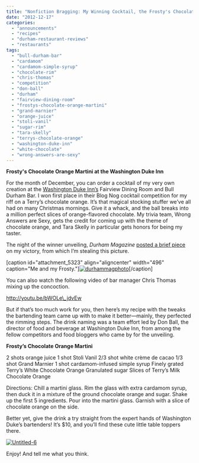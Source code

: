 ```yaml
---
title: "Nonfiction Bragging: My Winning Cocktail, the Frosty's Chocolate Orange Martini at the Washington Duke Inn"
date: "2012-12-17"
categories: 
  - "announcements"
  - "recipes"
  - "durham-restaurant-reviews"
  - "restaurants"
tags: 
  - "bull-durham-bar"
  - "cardamom"
  - "cardamom-simple-syrup"
  - "chocolate-rim"
  - "chris-thomas"
  - "competition"
  - "don-ball"
  - "durham"
  - "fairview-dining-room"
  - "frostys-chocolate-orange-martini"
  - "grand-marnier"
  - "orange-juice"
  - "stoli-vanil"
  - "sugar-rim"
  - "tara-skelly"
  - "terrys-chocolate-orange"
  - "washington-duke-inn"
  - "white-chocolate"
  - "wrong-answers-are-sexy"
---
```


**Frosty's Chocolate Orange Martini at the Washington Duke Inn**

For the month of December, you can order a cocktail of my very own creation at the [Washington Duke Inn’s](http://www.washingtondukeinn.com/) Fairview Dining Room and Bull Durham Bar. I won first place in their Blog Nog cocktail competition for my riff on a Terry’s chocolate orange. It’s that magical stocking stuffer we’ve all had on many Christmas mornings. Give it a whack, and the ball breaks into a million perfect slices of orange-flavored chocolate. My trivia team, Wrong Answers are Sexy, gets the credit for coming up with the theme of chocolate orange, and Tara Skelly in particular gets honors for being my taster.

The night of the winner unveiling, _Durham Magazine_ [posted a brief piece](http://www.durhammag.com/blogs/durham-magazine-blog/washington-duke-cocktail-recipe-contest/) on my victory, from which I’m stealing this picture.

\[caption id="attachment\_5323" align="aligncenter" width="496" caption="Me and my Frosty."\][![](http://s3.amazonaws.com/thegourmez-wpmedia/2012/12/durhammagphoto.jpg "durhammagphoto")](http://s3.amazonaws.com/thegourmez-wpmedia/2012/12/durhammagphoto.jpg)\[/caption\]

You can also watch the following video of bar manager Chris Thomas mixing up the concoction.

http://youtu.be/bWOLe\_jdvEw

But if that’s too much work for you, then here’s my recipe with the tweaks the bartending team came up with to make it better—mainly, they perfected the rimming steps. The drink naming was a team effort led by Don Ball, the director of food and beverage at Washington Duke Inn, from among the fellow competitors and food bloggers who came by for the unveiling.

**Frosty’s Chocolate Orange Martini**

2 shots orange juice 1 shot Stoli Vanil 2/3 shot white crème de cacao 1/3 shot Grand Marnier 1 shot cardamom-infused simple syrup Finely grated Terry’s White Chocolate Orange Granulated sugar Slices of Terry’s Milk Chocolate Orange

Directions: Chill a martini glass. Rim the glass with extra cardamom syrup, then duck it in a mixture of the ground chocolate orange and sugar. Shake up the first 5 ingredients. Pour into the martini glass. Garnish with a slice of chocolate orange on the side.

Better yet, give the drink a try straight from the expert hands of Washington Duke’s bartenders! It’s $10, and you’ll find these cute little table toppers there.

[![](http://s3.amazonaws.com/thegourmez-wpmedia/2012/12/Frosty-Martini-WDI-Final-682x1024.jpg "Untitled-6")](http://s3.amazonaws.com/thegourmez-wpmedia/2012/12/Frosty-Martini-WDI-Final.jpg)

Enjoy! And tell me what you think.
